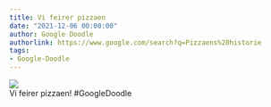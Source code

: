 ```yaml
---
title: Vi feirer pizzaen
date: "2021-12-06 00:00:00"
author: Google Doodle
authorlink: https://www.google.com/search?q=Pizzaens%20historie
tags:
- Google-Doodle
---
```

<img src="https://www.google.com/logos/doodles/2021/celebrating-pizza-6753651837109157-l.png" referrerpolicy="no-referrer"><br>Vi feirer pizzaen! #GoogleDoodle